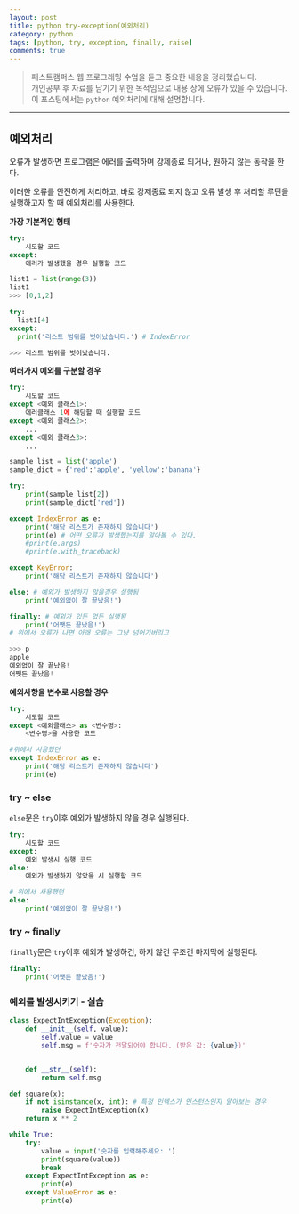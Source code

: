 ```yaml
---
layout: post
title: python try-exception(예외처리)
category: python
tags: [python, try, exception, finally, raise]
comments: true
---
```


> 패스트캠퍼스 웹 프로그래밍 수업을 듣고 중요한 내용을 정리했습니다.     
개인공부 후 자료를 남기기 위한 목적임으로 내용 상에 오류가 있을 수 있습니다.      
> 이 포스팅에서는 `python` 예외처리에 대해 설명합니다.

<hr>

## 예외처리

오류가 발생하면 프로그램은 에러를 출력하며 강제종료 되거나, 원하지 않는 동작을 한다.

이러한 오류를 안전하게 처리하고, 바로 강제종료 되지 않고 오류 발생 후 처리할 루틴을 실행하고자 할 때 예외처리를 사용한다.

**가장 기본적인 형태**

```python
try:
	시도할 코드
except:
	에러가 발생했을 경우 실행할 코드
```

```python
list1 = list(range(3))
list1
>>> [0,1,2]

try:
  list1[4]
except:
  print('리스트 범위를 벗어났습니다.') # IndexError

>>> 리스트 범위를 벗어났습니다.
```

**여러가지 예외를 구분할 경우**

```python
try:
	시도할 코드
except <예외 클래스1>:
	에러클래스 1에 해당할 때 실행할 코드
except <예외 클래스2>:
	...
except <예외 클래스3>:
	...
```

```python
sample_list = list('apple')
sample_dict = {'red':'apple', 'yellow':'banana'}

try:    
    print(sample_list[2])
    print(sample_dict['red'])

except IndexError as e:
    print('해당 리스트가 존재하지 않습니다')
    print(e) # 어떤 오류가 발생했는지를 알아볼 수 있다.
    #print(e.args)
    #print(e.with_traceback)

except KeyError:
    print('해당 리스트가 존재하지 않습니다')

else: # 예외가 발생하지 않을경우 실행됨
    print('예외없이 잘 끝났음!')

finally: # 예외가 있든 없든 실행됨
    print('어쨋든 끝났음!')
# 위에서 오류가 나면 아래 오류는 그냥 넘어가버리고

>>> p
apple
예외없이 잘 끝났음!
어쨋든 끝났음!

```

**예외사항을 변수로 사용할 경우**

```python
try:
	시도할 코드
except <예외클래스> as <변수명>:
	<변수명>을 사용한 코드

#위에서 사용했던
except IndexError as e:
    print('해당 리스트가 존재하지 않습니다')
    print(e)

```


### try ~ else

`else`문은 `try`이후 예외가 발생하지 않을 경우 실행된다.

```python
try:
	시도할 코드
except:
	예외 발생시 실행 코드
else:
	예외가 발생하지 않았을 시 실행할 코드

# 위에서 사용했던
else:
    print('예외없이 잘 끝났음!')

```

### try ~ finally

`finally`문은 `try`이후 예외가 발생하건, 하지 않건 무조건 마지막에 실행된다.

```python
finally:
    print('어쨋든 끝났음!')
```

### 예외를 발생시키기 - 실습

```python
class ExpectIntException(Exception):
    def __init__(self, value):
        self.value = value
        self.msg = f'숫자가 전달되어야 합니다. (받은 값: {value})'


    def __str__(self):
        return self.msg

def square(x):
    if not isinstance(x, int): # 특정 인덱스가 인스턴스인지 알아보는 경우
        raise ExpectIntException(x)
    return x ** 2
```
```python
while True:
    try:
        value = input('숫자를 입력해주세요: ')
        print(square(value))
        break  
    except ExpectIntException as e:
        print(e)
    except ValueError as e:
        print(e)
```
